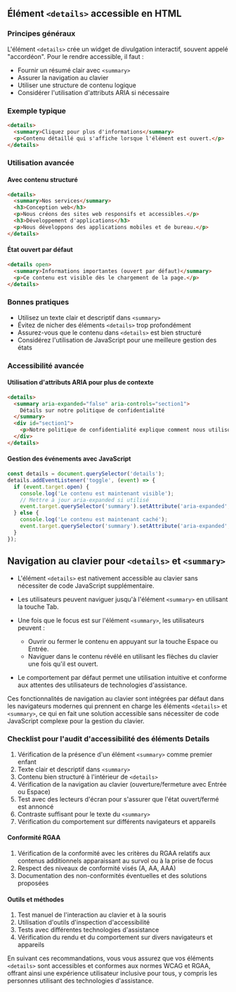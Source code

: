 ## Élément `<details>` accessible en HTML

### Principes généraux

L'élément `<details>` crée un widget de divulgation interactif, souvent appelé "accordéon". Pour le rendre accessible, il faut :

- Fournir un résumé clair avec `<summary>`
- Assurer la navigation au clavier
- Utiliser une structure de contenu logique
- Considérer l'utilisation d'attributs ARIA si nécessaire

### Exemple typique

```html
<details>
  <summary>Cliquez pour plus d'informations</summary>
  <p>Contenu détaillé qui s'affiche lorsque l'élément est ouvert.</p>
</details>
```

### Utilisation avancée

#### Avec contenu structuré

```html
<details>
  <summary>Nos services</summary>
  <h3>Conception web</h3>
  <p>Nous créons des sites web responsifs et accessibles.</p>
  <h3>Développement d'applications</h3>
  <p>Nous développons des applications mobiles et de bureau.</p>
</details>
```

#### État ouvert par défaut

```html
<details open>
  <summary>Informations importantes (ouvert par défaut)</summary>
  <p>Ce contenu est visible dès le chargement de la page.</p>
</details>
```

### Bonnes pratiques

- Utilisez un texte clair et descriptif dans `<summary>`
- Évitez de nicher des éléments `<details>` trop profondément
- Assurez-vous que le contenu dans `<details>` est bien structuré
- Considérez l'utilisation de JavaScript pour une meilleure gestion des états

### Accessibilité avancée

#### Utilisation d'attributs ARIA pour plus de contexte

```html
<details>
  <summary aria-expanded="false" aria-controls="section1">
    Détails sur notre politique de confidentialité
  </summary>
  <div id="section1">
    <p>Notre politique de confidentialité explique comment nous utilisons vos données...</p>
  </div>
</details>
```

#### Gestion des événements avec JavaScript

```javascript
const details = document.querySelector('details');
details.addEventListener('toggle', (event) => {
  if (event.target.open) {
    console.log('Le contenu est maintenant visible');
    // Mettre à jour aria-expanded si utilisé
    event.target.querySelector('summary').setAttribute('aria-expanded', 'true');
  } else {
    console.log('Le contenu est maintenant caché');
    event.target.querySelector('summary').setAttribute('aria-expanded', 'false');
  }
});
```

## Navigation au clavier pour `<details>` et `<summary>`

- L'élément `<details>` est nativement accessible au clavier sans nécessiter de code JavaScript supplémentaire.

- Les utilisateurs peuvent naviguer jusqu'à l'élément `<summary>` en utilisant la touche Tab.

- Une fois que le focus est sur l'élément `<summary>`, les utilisateurs peuvent :
  - Ouvrir ou fermer le contenu en appuyant sur la touche Espace ou Entrée.
  - Naviguer dans le contenu révélé en utilisant les flèches du clavier une fois qu'il est ouvert.

- Le comportement par défaut permet une utilisation intuitive et conforme aux attentes des utilisateurs de technologies d'assistance.

Ces fonctionnalités de navigation au clavier sont intégrées par défaut dans les navigateurs modernes qui prennent en charge les éléments `<details>` et `<summary>`, ce qui en fait une solution accessible sans nécessiter de code JavaScript complexe pour la gestion du clavier.

### Checklist pour l'audit d'accessibilité des éléments Details

1. Vérification de la présence d'un élément `<summary>` comme premier enfant
2. Texte clair et descriptif dans `<summary>`
3. Contenu bien structuré à l'intérieur de `<details>`
4. Vérification de la navigation au clavier (ouverture/fermeture avec Entrée ou Espace)
5. Test avec des lecteurs d'écran pour s'assurer que l'état ouvert/fermé est annoncé
6. Contraste suffisant pour le texte du `<summary>`
7. Vérification du comportement sur différents navigateurs et appareils

#### Conformité RGAA

1. Vérification de la conformité avec les critères du RGAA relatifs aux contenus additionnels apparaissant au survol ou à la prise de focus
2. Respect des niveaux de conformité visés (A, AA, AAA)
3. Documentation des non-conformités éventuelles et des solutions proposées

#### Outils et méthodes

1. Test manuel de l'interaction au clavier et à la souris
2. Utilisation d'outils d'inspection d'accessibilité
3. Tests avec différentes technologies d'assistance
4. Vérification du rendu et du comportement sur divers navigateurs et appareils

En suivant ces recommandations, vous vous assurez que vos éléments `<details>` sont accessibles et conformes aux normes WCAG et RGAA, offrant ainsi une expérience utilisateur inclusive pour tous, y compris les personnes utilisant des technologies d'assistance.
